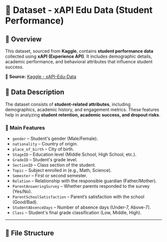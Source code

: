 # 📂 Dataset - xAPI Edu Data (Student Performance)  

## 📌 Overview  
This dataset, sourced from **Kaggle**, contains **student performance data** collected using **xAPI (Experience API)**. It includes demographic details, academic performance, and behavioral attributes that influence student success.  

🔗 **Source:** [Kaggle - xAPI-Edu-Data](https://www.kaggle.com/datasets/aljarah/xAPI-Edu-Data)  

## 📑 Data Description  

The dataset consists of **student-related attributes**, including demographics, academic history, and engagement metrics. These features help in analyzing **student retention, academic success, and dropout risks**.  

### **🔹 Main Features**  
- `gender` – Student's gender (Male/Female).  
- `nationality` – Country of origin.  
- `place_of_birth` – City of birth.  
- `StageID` – Education level (Middle School, High School, etc.).  
- `GradeID` – Student's grade level.  
- `SectionID` – Class section of the student.  
- `Topic` – Subject enrolled in (e.g., Math, Science).  
- `Semester` – First or second semester.  
- `Relation` – Relationship with the responsible guardian (Father/Mother).  
- `ParentAnsweringSurvey` – Whether parents responded to the survey (Yes/No).  
- `ParentSchoolSatisfaction` – Parent’s satisfaction with the school (Good/Bad).  
- `StudentAbsenceDays` – Number of absence days (Under-7, Above-7).  
- `Class` – Student's final grade classification (Low, Middle, High).  

---

## 📂 File Structure  
